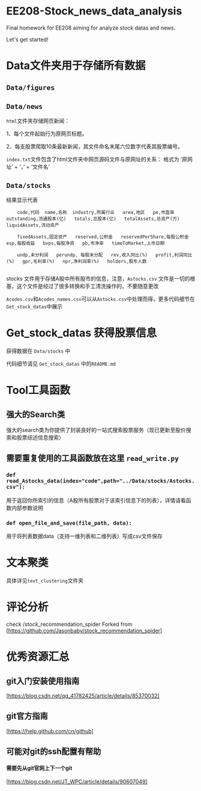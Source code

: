 # EE208-Stock_news_data_analysis
Final homework for EE208 aiming for analyze stock datas and news.

Let's get started!
# Data文件夹用于存储所有数据
## `Data/figures`
## `Data/news`
`html`文件夹存储网页新闻：

1、每个文件起始行为原网页标题。

2、每支股票爬取10条最新新闻，其文件命名末尾六位数字代表其股票编号。

`index.txt`文件包含了html文件夹中网页源码文件与原网址的关系：
格式为 ‘原网址’ + ‘，’ + ‘文件名’
## `Data/stocks`
结果显示代表
```
    code,代码  name,名称  industry,所属行业   area,地区   pe,市盈率   outstanding,流通股本(亿)   totals,总股本(亿)   totalAssets,总资产(万)   liquidAssets,流动资产

    fixedAssets,固定资产   reserved,公积金   reservedPerShare,每股公积金   esp,每股收益   bvps,每股净资   pb,市净率   timeToMarket,上市日期

    undp,未分利润   perundp, 每股未分配   rev,收入同比(%)   profit,利润同比(%)   gpr,毛利率(%)   npr,净利润率(%)   holders,股东人数
    
```

stocks 文件用于存储A股中所有股市的信息，注意，`Astocks.csv` 文件是一切的根基，这个文件是经过了很多转换和手工清洗操作的，不要随意更改

`Acodes.csv`和`Acodes_names.csv`可以从`Astocks.csv`中处理而得，更多代码细节在`Get_stock_datas`中展示

# Get_stock_datas 获得股票信息
获得数据在 `Data/stocks` 中

代码细节请见 `Get_stock_datas` 中的`README.md`

# Tool工具函数
## 强大的Search类
强大的search类为你提供了封装良好的一站式搜索股票服务（现已更新至股价搜索和股票综述信息搜索）

## 需要重复使用的工具函数放在这里 `read_write.py`
### `def read_Astocks_data(index="code",path="../Data/stocks/Astocks.csv"):`
用于返回你所索引的信息（A股所有股票对于该索引信息下的列表），详情请看函数内部参数说明
### `def open_file_and_save(file_path, data):`
用于将列表数据data（支持一维列表和二维列表）写成csv文件保存

# 文本聚类
具体详见`text_clustering`文件夹

# 评论分析
check /stock_recommendation_spider
Forked from [https://github.com/Jasonbaby/stock_recommendation_spider]


# 优秀资源汇总
## git入门安装使用指南
   [https://blog.csdn.net/qq_41782425/article/details/85370032]
## git官方指南
   [https://help.github.com/cn/github]
## 可能对git的ssh配置有帮助
#### 需要先从git官网上下一个git
   [https://blog.csdn.net/JT_WPC/article/details/90607049]
 
